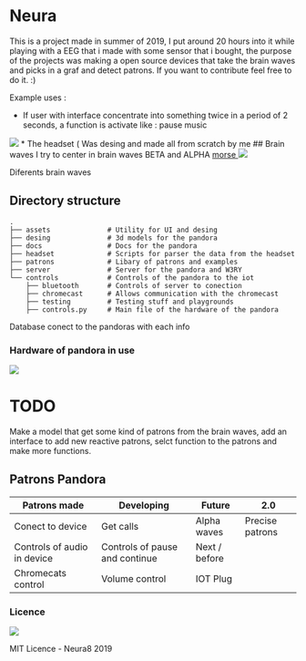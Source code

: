 # Neura     

This is a project made in summer of 2019, I put around 20 hours into it while playing with a EEG that i made with some sensor that i bought, the purpose of the projects was making a open source devices that take the brain waves and picks in a graf and detect patrons.
If you want to contribute feel free to do it. :) 

Example uses :
  - If user with interface concentrate into something twice in a period of 2 seconds, a function is activate like : pause music

<img src="https://firebasestorage.googleapis.com/v0/b/shopylite.appspot.com/o/images%2F1595035355006_Artboard%20(1).png?alt=media&token=e9d78c64-44ce-49ff-9c7e-ba5a333d2481">
* The headset ( Was desing and made all from scratch by me 
## Brain waves 
I try to center in brain waves BETA and ALPHA <a href="https://en.wikipedia.org/wiki/Morse_code"> morse </a>

<img src="https://www.paranormal-explore.com/images/brain-waves.png">


<dl>
  <dt>Diferents brain waves</dt>

</dl>

Directory structure
------
    .
    ├── assets              # Utility for UI and desing 
    ├── desing              # 3d models for the pandora
    ├── docs                # Docs for the pandora
    ├── headset             # Scripts for parser the data from the headset
    ├── patrons             # Libary of patrons and examples
    ├── server              # Server for the pandora and W3RY
    └── controls            # Controls of the pandora to the iot
        ├── bluetooth       # Controls of server to conection
        ├── chromecast      # Allows communication with the chromecast
        ├── testing         # Testing stuff and playgrounds
        ├── controls.py     # Main file of the hardware of the pandora
     


Database conect to the pandoras with each info

### Hardware of pandora in use 

<img src="https://github.com/neura8/pandora/blob/master/assets/pandora.png?raw=true">


# TODO

Make a model that get some kind of patrons from the brain waves, add an interface to add new reactive patrons, selct function to the patrons and make more functions.



## Patrons Pandora

| Patrons made  | Developing    | Future  |  2.0 |
| ------------- | ------------- |---------| -----|
| Conect to device  | Get calls | Alpha waves | Precise patrons |
| Controls of audio in device  | Controls of pause and continue  | Next / before | 
| Chromecats control | Volume control  | IOT Plug



### Licence 

<img src="http://seawisphunter.com/minibuffer/api/MIT-License-transparent.png">

MIT Licence - Neura8 2019
